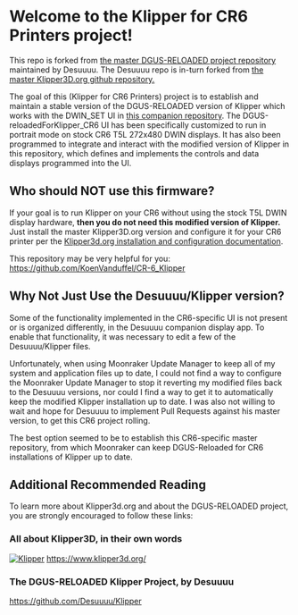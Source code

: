 # Welcome to the Klipper for CR6 Printers project!

This repo is forked from [the master DGUS-RELOADED project repository](https://github.com/Desuuuu/Klipper) maintained by Desuuuu.
The Desuuuu repo is in-turn forked from [the master Klipper3D.org github repository.](https://github.com/Klipper3d/klipper/)

The goal of this (Klipper for CR6 Printers) project is to establish and maintain a stable version of the DGUS-RELOADED version of Klipper which works with the DWIN_SET UI in [this companion repository](https://github.com/Thinkersbluff/DGUS-reloadedForKlipper_CR6). The DGUS-reloadedForKlipper_CR6 UI has been specifically customized to run in portrait mode on stock CR6 T5L 272x480 DWIN displays. It has also been programmed to integrate and interact with the modified version of Klipper in this repository, which defines and implements the controls and data displays programmed into the UI.

## Who should __NOT__ use this firmware?
If your goal is to run Klipper on your CR6 without using the stock T5L DWIN display hardware, **then you do not need this modified version of Klipper.**
Just install the master Klipper3D.org version and configure it for your CR6 printer per the [Klipper3d.org installation and configuration documentation](https://github.com/Klipper3d/klipper/blob/master/docs/index.md).

This repository may be very helpful for you: https://github.com/KoenVanduffel/CR-6_Klipper

## Why Not Just Use the Desuuuu/Klipper version?
Some of the functionality implemented in the CR6-specific UI is not present or is organized differently, in the Desuuuu companion display app.
To enable that functionality, it was necessary to edit a few of the Desuuuu/Klipper files.

Unfortunately, when using Moonraker Update Manager to keep all of my system and application files up to date, I could not find a way to configure the Moonraker Update Manager to stop it reverting my modified files back to the Desuuuu versions, nor could I find a way to get it to automatically keep the modified Klipper installation up to date.  I was also not willing to wait and hope for Desuuuu to implement Pull Requests against his master version, to get this CR6 project rolling.  

The best option seemed to be to establish this CR6-specific master repository, from which Moonraker can keep DGUS-Reloaded for CR6 installations of Klipper up to date. 


## Additional Recommended Reading
To learn more about Klipper3d.org and about the DGUS-RELOADED project, you are strongly encouraged to follow these links:

### All about Klipper3D, in their own words
[![Klipper](docs/img/klipper-logo-small.png)](https://www.klipper3d.org/)  https://www.klipper3d.org/

### The DGUS-RELOADED Klipper Project, by Desuuuu

 https://github.com/Desuuuu/Klipper
